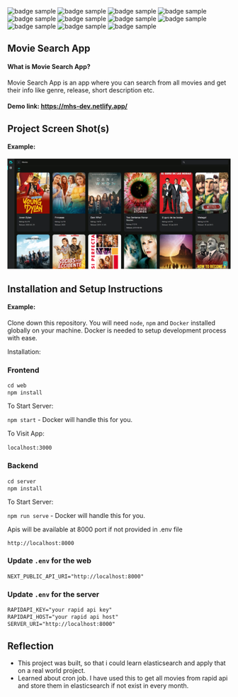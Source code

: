 <img src="https://img.shields.io/badge/-ReactJS-61DAFB?logo=React&logoColor=303030&style={STYLE}" alt="badge sample"/>
<img src="https://img.shields.io/badge/-NodeJS-339933?logo=Node.js
&logoColor=fff&style={STYLE}" alt="badge sample"/>
<img src="https://img.shields.io/badge/-NextJS-000000?logo=Next.js
&logoColor=fff&style={STYLE}" alt="badge sample"/>
<img src="https://img.shields.io/badge/-ExpressJS-000000?logo=Express
&logoColor=fff&style={STYLE}" alt="badge sample"/>
<img src="https://img.shields.io/badge/-Axios-5A29E4?logo=Axios
&logoColor=fff&style={STYLE}" alt="badge sample"/>
<img src="https://img.shields.io/badge/-React Query-FF4154?logo=React Query
&logoColor=fff&style={STYLE}" alt="badge sample"/>
<img src="https://img.shields.io/badge/-Redux-764ABC?logo=Redux
&logoColor=fff&style={STYLE}" alt="badge sample"/>
<img src="https://img.shields.io/badge/-TypeScript-3178C6?logo=TypeScript
&logoColor=fff&style={STYLE}" alt="badge sample"/>
<img src="https://img.shields.io/badge/-Docker-2496ED?logo=Docker
&logoColor=fff&style={STYLE}" alt="badge sample"/>
<img src="https://img.shields.io/badge/-Elasticsearch-005571?logo=Elasticsearch
&logoColor=fff&style={STYLE}" alt="badge sample"/>
<img src="https://img.shields.io/badge/-RabbitMQ-FF6600?logo=RabbitMQ
&logoColor=fff&style={STYLE}" alt="badge sample"/>


## Movie Search App

#### What is Movie Search App?

Movie Search App is an app where you can search from all movies and get their info like genre, release, short description etc.

#### Demo link: https://mhs-dev.netlify.app/

## Project Screen Shot(s)

#### Example:   
![Link previewer mockup](./preview.png)

## Installation and Setup Instructions

#### Example:  

Clone down this repository. You will need `node`, `npm` and `Docker` installed globally on your machine. Docker is needed to setup development process with ease.  

Installation:

### Frontend

```
cd web
npm install
```   

To Start Server:

`npm start` - Docker will handle this for you.

To Visit App:

`localhost:3000`  


### Backend

```
cd server
npm install
```  

To Start Server:

`npm run serve` - Docker will handle this for you.  

Apis will be available at 8000 port if not provided in .env file


```
http://localhost:8000
```

### Update `.env` for the web
```
NEXT_PUBLIC_API_URI="http://localhost:8000"
```

### Update `.env` for the server
```
RAPIDAPI_KEY="your rapid api key"
RAPIDAPI_HOST="your rapid api host"
SERVER_URI="http://localhost:8000"
```

## Reflection

  - This project was built, so that i could learn elasticsearch and apply that on a real world project.
  - Learned about cron job. I have used this to get all movies from rapid api and store them in elasticsearch if not exist in every month. 
